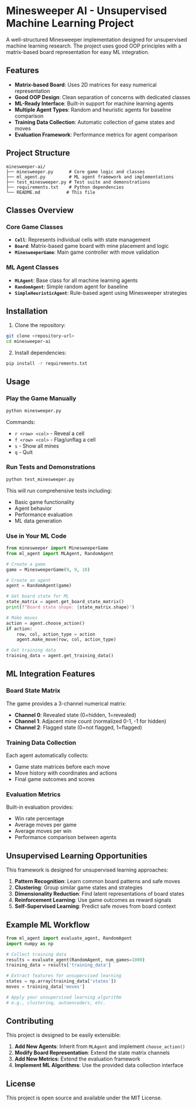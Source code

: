 # Minesweeper AI - Unsupervised Machine Learning Project

A well-structured Minesweeper implementation designed for unsupervised machine learning research. The project uses good OOP principles with a matrix-based board representation for easy ML integration.

## Features

- **Matrix-based Board**: Uses 2D matrices for easy numerical representation
- **Good OOP Design**: Clean separation of concerns with dedicated classes
- **ML-Ready Interface**: Built-in support for machine learning agents
- **Multiple Agent Types**: Random and heuristic agents for baseline comparison
- **Training Data Collection**: Automatic collection of game states and moves
- **Evaluation Framework**: Performance metrics for agent comparison

## Project Structure

```
minesweeper-ai/
├── minesweeper.py      # Core game logic and classes
├── ml_agent.py         # ML agent framework and implementations
├── test_minesweeper.py # Test suite and demonstrations
├── requirements.txt    # Python dependencies
└── README.md          # This file
```

## Classes Overview

### Core Game Classes

- **`Cell`**: Represents individual cells with state management
- **`Board`**: Matrix-based game board with mine placement and logic
- **`MinesweeperGame`**: Main game controller with move validation

### ML Agent Classes

- **`MLAgent`**: Base class for all machine learning agents
- **`RandomAgent`**: Simple random agent for baseline
- **`SimpleHeuristicAgent`**: Rule-based agent using Minesweeper strategies

## Installation

1. Clone the repository:
```bash
git clone <repository-url>
cd minesweeper-ai
```

2. Install dependencies:
```bash
pip install -r requirements.txt
```

## Usage

### Play the Game Manually

```bash
python minesweeper.py
```

Commands:
- `r <row> <col>` - Reveal a cell
- `f <row> <col>` - Flag/unflag a cell
- `s` - Show all mines
- `q` - Quit

### Run Tests and Demonstrations

```bash
python test_minesweeper.py
```

This will run comprehensive tests including:
- Basic game functionality
- Agent behavior
- Performance evaluation
- ML data generation

### Use in Your ML Code

```python
from minesweeper import MinesweeperGame
from ml_agent import MLAgent, RandomAgent

# Create a game
game = MinesweeperGame(9, 9, 10)

# Create an agent
agent = RandomAgent(game)

# Get board state for ML
state_matrix = agent.get_board_state_matrix()
print(f"Board state shape: {state_matrix.shape}")

# Make moves
action = agent.choose_action()
if action:
    row, col, action_type = action
    agent.make_move(row, col, action_type)

# Get training data
training_data = agent.get_training_data()
```

## ML Integration Features

### Board State Matrix

The game provides a 3-channel numerical matrix:
- **Channel 0**: Revealed state (0=hidden, 1=revealed)
- **Channel 1**: Adjacent mine count (normalized 0-1, -1 for hidden)
- **Channel 2**: Flagged state (0=not flagged, 1=flagged)

### Training Data Collection

Each agent automatically collects:
- Game state matrices before each move
- Move history with coordinates and actions
- Final game outcomes and scores

### Evaluation Metrics

Built-in evaluation provides:
- Win rate percentage
- Average moves per game
- Average moves per win
- Performance comparison between agents

## Unsupervised Learning Opportunities

This framework is designed for unsupervised learning approaches:

1. **Pattern Recognition**: Learn common board patterns and safe moves
2. **Clustering**: Group similar game states and strategies
3. **Dimensionality Reduction**: Find latent representations of board states
4. **Reinforcement Learning**: Use game outcomes as reward signals
5. **Self-Supervised Learning**: Predict safe moves from board context

## Example ML Workflow

```python
from ml_agent import evaluate_agent, RandomAgent
import numpy as np

# Collect training data
results = evaluate_agent(RandomAgent, num_games=1000)
training_data = results['training_data']

# Extract features for unsupervised learning
states = np.array(training_data['states'])
moves = training_data['moves']

# Apply your unsupervised learning algorithm
# e.g., clustering, autoencoders, etc.
```

## Contributing

This project is designed to be easily extensible:

1. **Add New Agents**: Inherit from `MLAgent` and implement `choose_action()`
2. **Modify Board Representation**: Extend the state matrix channels
3. **Add New Metrics**: Extend the evaluation framework
4. **Implement ML Algorithms**: Use the provided data collection interface

## License

This project is open source and available under the MIT License.
